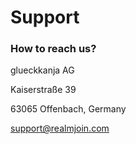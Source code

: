 # Support

### How to reach us?

glueckkanja AG&#x20;

Kaiserstraße 39&#x20;

63065 Offenbach, Germany&#x20;

[support@realmjoin.com](mailto:support@realmjoin.com)
